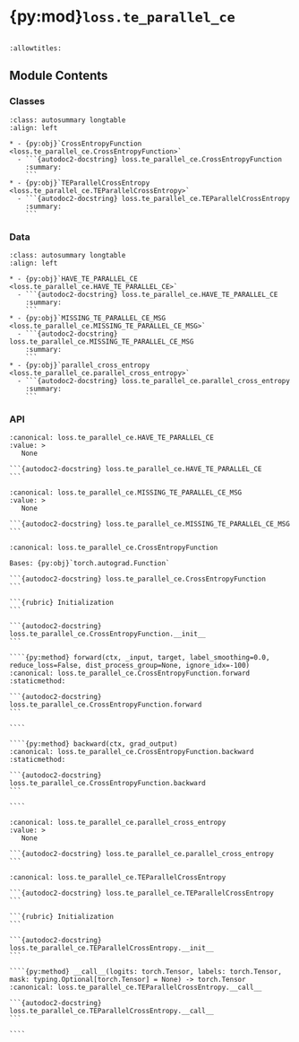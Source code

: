 # {py:mod}`loss.te_parallel_ce`

```{py:module} loss.te_parallel_ce
```

```{autodoc2-docstring} loss.te_parallel_ce
:allowtitles:
```

## Module Contents

### Classes

````{list-table}
:class: autosummary longtable
:align: left

* - {py:obj}`CrossEntropyFunction <loss.te_parallel_ce.CrossEntropyFunction>`
  - ```{autodoc2-docstring} loss.te_parallel_ce.CrossEntropyFunction
    :summary:
    ```
* - {py:obj}`TEParallelCrossEntropy <loss.te_parallel_ce.TEParallelCrossEntropy>`
  - ```{autodoc2-docstring} loss.te_parallel_ce.TEParallelCrossEntropy
    :summary:
    ```
````

### Data

````{list-table}
:class: autosummary longtable
:align: left

* - {py:obj}`HAVE_TE_PARALLEL_CE <loss.te_parallel_ce.HAVE_TE_PARALLEL_CE>`
  - ```{autodoc2-docstring} loss.te_parallel_ce.HAVE_TE_PARALLEL_CE
    :summary:
    ```
* - {py:obj}`MISSING_TE_PARALLEL_CE_MSG <loss.te_parallel_ce.MISSING_TE_PARALLEL_CE_MSG>`
  - ```{autodoc2-docstring} loss.te_parallel_ce.MISSING_TE_PARALLEL_CE_MSG
    :summary:
    ```
* - {py:obj}`parallel_cross_entropy <loss.te_parallel_ce.parallel_cross_entropy>`
  - ```{autodoc2-docstring} loss.te_parallel_ce.parallel_cross_entropy
    :summary:
    ```
````

### API

````{py:data} HAVE_TE_PARALLEL_CE
:canonical: loss.te_parallel_ce.HAVE_TE_PARALLEL_CE
:value: >
   None

```{autodoc2-docstring} loss.te_parallel_ce.HAVE_TE_PARALLEL_CE
```

````

````{py:data} MISSING_TE_PARALLEL_CE_MSG
:canonical: loss.te_parallel_ce.MISSING_TE_PARALLEL_CE_MSG
:value: >
   None

```{autodoc2-docstring} loss.te_parallel_ce.MISSING_TE_PARALLEL_CE_MSG
```

````

`````{py:class} CrossEntropyFunction(*args, **kwargs)
:canonical: loss.te_parallel_ce.CrossEntropyFunction

Bases: {py:obj}`torch.autograd.Function`

```{autodoc2-docstring} loss.te_parallel_ce.CrossEntropyFunction
```

```{rubric} Initialization
```

```{autodoc2-docstring} loss.te_parallel_ce.CrossEntropyFunction.__init__
```

````{py:method} forward(ctx, _input, target, label_smoothing=0.0, reduce_loss=False, dist_process_group=None, ignore_idx=-100)
:canonical: loss.te_parallel_ce.CrossEntropyFunction.forward
:staticmethod:

```{autodoc2-docstring} loss.te_parallel_ce.CrossEntropyFunction.forward
```

````

````{py:method} backward(ctx, grad_output)
:canonical: loss.te_parallel_ce.CrossEntropyFunction.backward
:staticmethod:

```{autodoc2-docstring} loss.te_parallel_ce.CrossEntropyFunction.backward
```

````

`````

````{py:data} parallel_cross_entropy
:canonical: loss.te_parallel_ce.parallel_cross_entropy
:value: >
   None

```{autodoc2-docstring} loss.te_parallel_ce.parallel_cross_entropy
```

````

`````{py:class} TEParallelCrossEntropy(ignore_index: int = -100, reduction: str = 'sum', tp_group: typing.Optional[torch.distributed.ProcessGroup] = None)
:canonical: loss.te_parallel_ce.TEParallelCrossEntropy

```{autodoc2-docstring} loss.te_parallel_ce.TEParallelCrossEntropy
```

```{rubric} Initialization
```

```{autodoc2-docstring} loss.te_parallel_ce.TEParallelCrossEntropy.__init__
```

````{py:method} __call__(logits: torch.Tensor, labels: torch.Tensor, mask: typing.Optional[torch.Tensor] = None) -> torch.Tensor
:canonical: loss.te_parallel_ce.TEParallelCrossEntropy.__call__

```{autodoc2-docstring} loss.te_parallel_ce.TEParallelCrossEntropy.__call__
```

````

`````
